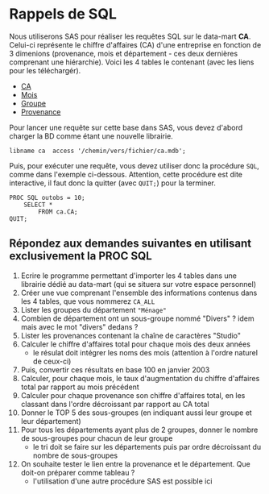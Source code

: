 # Rappels de SQL

Nous utiliserons SAS pour réaliser les requêtes SQL sur le data-mart **CA**. Celui-ci représente le chiffre d'affaires (CA) d'une entreprise en fonction de 3 dimenions (provenance, mois et département - ces deux dernières comprenant une hiérarchie). Voici les 4 tables le contenant (avec les liens pour les téléchargér).

- [CA](https://fxjollois.github.io/donnees/ca/csv/ca.csv)
- [Mois](https://fxjollois.github.io/donnees/ca/csv/mois.csv)
- [Groupe](https://fxjollois.github.io/donnees/ca/csv/groupe.csv)
- [Provenance](https://fxjollois.github.io/donnees/ca/csv/provenance.csv)

Pour lancer une requête sur cette base dans SAS, vous devez d'abord charger la BD comme étant une nouvelle librairie.

```sas
libname ca  access '/chemin/vers/fichier/ca.mdb';
```

Puis, pour exécuter une requête, vous devez utiliser donc la procédure `SQL`, comme dans l'exemple ci-dessous. Attention, cette procédure est dite interactive, il faut donc la quitter (avec `QUIT;`) pour la terminer.

```sas
PROC SQL outobs = 10;
	SELECT *
		FROM ca.CA;
QUIT;
```

## Répondez aux demandes suivantes en utilisant exclusivement la PROC SQL

1. Ecrire le programme permettant d'importer les 4 tables dans une librairie dédié au data-mart (qui se situera sur votre espace personnel)
1. Créer une vue comprenant l'ensemble des informations contenus dans les 4 tables, que vous nommerez `CA_ALL`
1. Lister les groupes du département `"Ménage"`
1. Combien de département ont un sous-groupe nommé "Divers" ? idem mais avec le mot "divers" dedans ?
1. Lister les provenances contenant la chaîne de caractères "Studio"
1. Calculer le chiffre d'affaires total pour chaque mois des deux années
    - le résulat doit intégrer les noms des mois (attention à l'ordre naturel de ceux-ci)
1. Puis, convertir ces résultats en base 100 en janvier 2003
1. Calculer, pour chaque mois, le taux d'augmentation du chiffre d'affaires total par rapport au mois précédent
1. Calculer pour chaque provenance son chiffre d'affaires total, en les classant dans l'ordre décroissant par rapport au CA total
1. Donner le TOP 5 des sous-groupes (en indiquant aussi leur groupe et leur département)
1. Pour tous les départements ayant plus de 2 groupes, donner le nombre de sous-groupes pour chacun de leur groupe
    - le tri doit se faire sur les départements puis par ordre décroissant du nombre de sous-groupes
1. On souhaite tester le lien entre la provenance et le département. Que doit-on préparer comme tableau ?
    - l'utilisation d'une autre procédure SAS est possible ici


